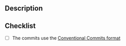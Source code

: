 <!--
Thank you for your contribution!
-->

## Description

<!-- Please, write a few words about this change (description, motivation, etc.) -->

## Checklist

- [ ] The commits use the [Conventional Commits format](https://www.conventionalcommits.org/en/v1.0.0/)

